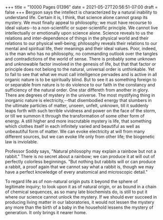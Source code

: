 +++
title = "10000 Pages 01396"
date = 2021-05-27T20:56:51-07:00
draft = false
+++
Bergson says the intellect is characterized by a natural inability to understand life. Certain it is, I think, that science alone cannot grasp its mystery. We must finally appeal to philosophy; we must have recourse to ideal values--to a non-scientific or super-scientific principle. We cannot live intellectually or emotionally upon science alone. Science reveals to us the relations and inter-dependence of things in the physical world and their relations to our physical well-being; philosophy reveals their relations to our mental and spiritual life, their meanings and their ideal values. Poor, indeed, is the man who has no philosophy, no commanding outlook over the tangles and contradictions of the world of sense. There is probably some unknown and unknowable factor involved in the genesis of life, but that that factor or principle does not belong to the natural, universal order is unthinkable. Yet to fail to see that what we must call intelligence pervades and is active in all organic nature is to be spiritually blind. But to see it as something foreign to or separable from nature is to do violence to our faith in the constancy and sufficiency of the natural order. One star differeth from another in glory. There are degrees of mystery in the universe. The most mystifying thing in inorganic nature is electricity,--that disembodied energy that slumbers in the ultimate particles of matter, unseen, unfelt, unknown, till it suddenly leaps forth with such terrible vividness and power on the face of the storm, or till we summon it through the transformation of some other form of energy. A still higher and more inscrutable mystery is life, that something which clothes itself in each infinitely varied and beautiful as well as unbeautiful form of matter. We can evoke electricity at will from many different sources, but we can evoke life only from other life; the biogenetic law is inviolable.

Professor Soddy says, "Natural philosophy may explain a rainbow but not a rabbit." There is no secret about a rainbow; we can produce it at will out of perfectly colorless beginnings. "But nothing but rabbits will or can produce a rabbit, a proof again that we cannot say what a rabbit is, though we may have a perfect knowledge of every anatomical and microscopic detail."

To regard life as of non-natural origin puts it beyond the sphere of legitimate inquiry; to look upon it as of natural origin, or as bound in a chain of chemical sequences, as so many late biochemists do, is still to put it where our science cannot unlock the mystery. If we should ever succeed in producing living matter in our laboratories, it would not lessen the mystery any more than the birth of a baby in the household lessens the mystery of generation. It only brings it nearer home.
